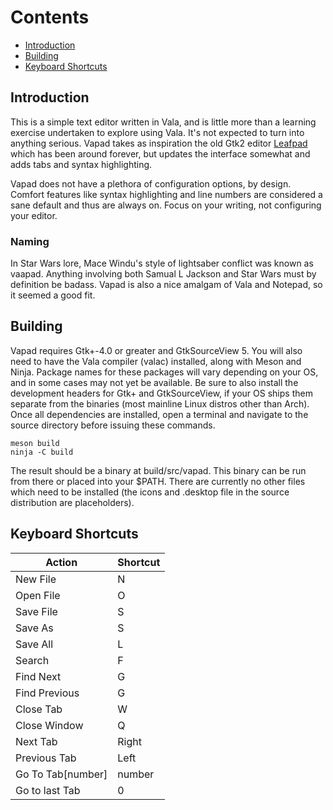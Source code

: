 Contents
========
* [Introduction](#introduction)
* [Building](#building)
* [Keyboard Shortcuts](#keyboard_shortcuts)

## Introduction
This is a simple text editor written in Vala, and is little more than a learning
exercise undertaken to explore using Vala. It's not expected to turn into
anything serious. Vapad takes as inspiration the old Gtk2 editor
[Leafpad](http://tarot.freeshell.org/leafpad/) which has been around forever,
but updates the interface somewhat and adds tabs and syntax highlighting.

Vapad does not have a plethora of configuration options, by design. Comfort
features like syntax highlighting and line numbers are considered a sane default
and thus are always on. Focus on your writing, not configuring your editor.

### Naming
In Star Wars lore, Mace Windu's style of lightsaber conflict was known as vaapad.
Anything involving both Samual L Jackson and Star Wars must by definition be
badass. Vapad is also a nice amalgam of Vala and Notepad, so it seemed a good fit.

## Building
Vapad requires Gtk+-4.0 or greater and GtkSourceView 5. You will also need to
have the Vala compiler (valac) installed, along with Meson and Ninja. Package
names for these packages will vary depending on your OS, and in some cases may
not yet be available. Be sure to also install the development headers for Gtk+
and GtkSourceView, if your OS ships them separate from the binaries (most mainline
Linux distros other than Arch). Once all dependencies are installed, open a
terminal and navigate to the source directory before issuing these commands.
```Sh
meson build
ninja -C build
```
The result should be a binary at build/src/vapad. This binary can be run from
there or placed into your $PATH. There are currently no other files which need
to be installed (the icons and .desktop file in the source distribution are
placeholders).

## Keyboard Shortcuts
| Action | Shortcut |
| --- | --- |
| New File | <Ctrl>N |
| Open File | <Ctrl>O |
| Save File | <Ctrl>S |
| Save As | <Ctrl><Shift>S |
| Save All | <Ctrl><Shift>L |
| Search | <Ctrl>F |
| Find Next | <Ctrl>G |
| Find Previous | <Ctrl><Shift>G |
| Close Tab | <Ctrl>W |
| Close Window | <Ctrl>Q |
| Next Tab | <Alt>Right |
| Previous Tab | <Alt>Left |
| Go To Tab[number] | <Alt>number |
| Go to last Tab | <Alt>0 |

